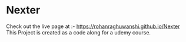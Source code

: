 # Nexter

Check out the live page at :-
https://rohanraghuwanshi.github.io/Nexter
This Project is created as a code along for a udemy course.
